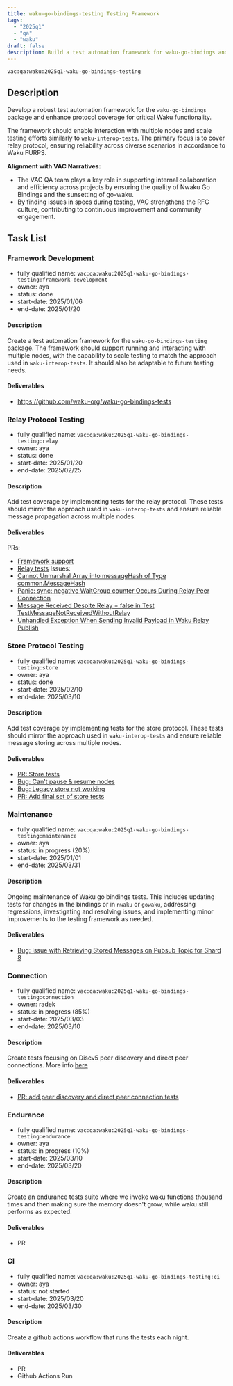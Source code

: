 ```yaml
---
title: waku-go-bindings-testing Testing Framework
tags:
  - "2025q1"
  - "qa"
  - "waku"  
draft: false  
description: Build a test automation framework for waku-go-bindings and expand protocol coverage
---
```


`vac:qa:waku:2025q1-waku-go-bindings-testing`

## Description
Develop a robust test automation framework for the `waku-go-bindings` package 
and enhance protocol coverage for critical Waku functionality.

The framework should enable interaction with multiple nodes 
and scale testing efforts similarly to `waku-interop-tests`. 
The primary focus is to cover relay protocol, 
ensuring reliability across diverse scenarios in accordance to Waku FURPS.

**Alignment with VAC Narratives:**

* The VAC QA team plays a key role in supporting internal collaboration
  and efficiency across projects by ensuring the quality of Nwaku Go Bindings
  and the sunsetting of go-waku.
* By finding issues in specs during testing,
  VAC strengthens the RFC culture,
  contributing to continuous improvement and community engagement.

## Task List

### Framework Development

* fully qualified name: `vac:qa:waku:2025q1-waku-go-bindings-testing:framework-development`
* owner: aya
* status: done
* start-date: 2025/01/06
* end-date: 2025/01/20


#### Description
Create a test automation framework for the `waku-go-bindings-testing` package. 
The framework should support running and interacting with multiple nodes, 
with the capability to scale testing to match the approach used in `waku-interop-tests`. 
It should also be adaptable to future testing needs.

#### Deliverables
* https://github.com/waku-org/waku-go-bindings-tests


### Relay Protocol Testing

* fully qualified name: `vac:qa:waku:2025q1-waku-go-bindings-testing:relay`
* owner: aya
* status: done
* start-date: 2025/01/20
* end-date: 2025/02/25

#### Description
Add test coverage by implementing tests for the relay protocol.
These tests should mirror the approach used in `waku-interop-tests`
and ensure reliable message propagation across multiple nodes.

#### Deliverables
PRs:
* [Framework support](https://github.com/waku-org/waku-go-bindings/pull/29)
* [Relay tests](https://github.com/waku-org/waku-go-bindings/pull/33)
Issues:
* [Cannot Unmarshal Array into messageHash of Type common.MessageHash](https://github.com/waku-org/waku-go-bindings/issues/24)
* [Panic: sync: negative WaitGroup counter Occurs During Relay Peer Connection](https://github.com/waku-org/waku-go-bindings/issues/25)
* [Message Received Despite Relay = false in Test TestMessageNotReceivedWithoutRelay](https://github.com/waku-org/waku-go-bindings/issues/28)
* [Unhandled Exception When Sending Invalid Payload in Waku Relay Publish](https://github.com/waku-org/waku-go-bindings/issues/37)

### Store Protocol Testing

* fully qualified name: `vac:qa:waku:2025q1-waku-go-bindings-testing:store`
* owner: aya
* status: done
* start-date: 2025/02/10
* end-date: 2025/03/10

#### Description
Add test coverage by implementing tests for the store protocol.
These tests should mirror the approach used in `waku-interop-tests`
and ensure reliable message storing across multiple nodes.

#### Deliverables
* [PR: Store tests](https://github.com/waku-org/waku-go-bindings/pull/43)
* [Bug: Can't pause & resume nodes](https://github.com/waku-org/waku-go-bindings/issues/40)
* [Bug: Legacy store not working](https://github.com/waku-org/waku-go-bindings/issues/41)
* [PR: Add final set of store tests](https://github.com/waku-org/waku-go-bindings/pull/43)

### Maintenance

* fully qualified name: `vac:qa:waku:2025q1-waku-go-bindings-testing:maintenance`
* owner: aya
* status: in progress (20%)
* start-date: 2025/01/01
* end-date: 2025/03/31

#### Description
Ongoing maintenance of Waku go bindings tests. 
This includes updating tests for changes in the bindings or in `nwaku` or `gowaku`, addressing regressions, 
investigating and resolving issues, and implementing minor improvements to the testing framework as needed.

#### Deliverables
* [Bug: issue with Retrieving Stored Messages on Pubsub Topic for Shard 8](https://github.com/waku-org/waku-go-bindings/issues/44)

### Connection

* fully qualified name: `vac:qa:waku:2025q1-waku-go-bindings-testing:connection`
* owner: radek
* status: in progress (85%)
* start-date: 2025/03/03
* end-date: 2025/03/10

#### Description
Create tests focusing on Discv5 peer discovery and direct peer connections.
More info [here](https://www.notion.so/go-bindings-Task-1a68f96fb65c804d949ffc53ef77f86b)

#### Deliverables
* [PR: add peer discovery and direct peer connection tests](https://github.com/waku-org/waku-go-bindings/pull/46)

### Endurance

* fully qualified name: `vac:qa:waku:2025q1-waku-go-bindings-testing:endurance`
* owner: aya
* status: in progress (10%)
* start-date: 2025/03/10
* end-date: 2025/03/20

#### Description
Create an endurance tests suite where we invoke waku functions thousand times 
and then making sure the memory doesn't grow, while waku still performs as expected.

#### Deliverables
* PR

### CI

* fully qualified name: `vac:qa:waku:2025q1-waku-go-bindings-testing:ci`
* owner: aya
* status: not started
* start-date: 2025/03/20
* end-date: 2025/03/30

#### Description
Create a github actions workflow that runs the tests each night.

#### Deliverables
* PR
* Github Actions Run
